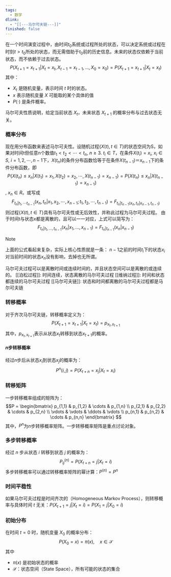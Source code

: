 ```yaml
---
tags:
  - 数学
dlink:
  - "[[---马尔可夫链---]]"
finished: false
---
```

在一个时间演变过程中，由时间$t_0$系统或过程所处的状态，可以决定系统或过程在时刻$t>t_0$所处的状态，而无需借助于$t_0$前的历史信息。未来的状态仅依赖于当前状态，而不依赖于过去状态。
$$P(X_{t+1} = x_{t+1} | X_t = x_t, X_{t-1} = x_{t-1}, \dots, X_0 = x_0) = P(X_{t+1} = x_{t+1} | X_t = x_t)$$
其中：
- $X_t$ 是随机变量，表示时间 $t$ 时的状态。
- $x$ 表示随机变量 $X$ 可能取的某个具体的值
- $P(\cdot)$ 是条件概率。

马尔可夫性质说明，给定当前状态 $X_t$，未来状态 $X_{t+1}$ 的概率分布与过去状态无关。

### 概率分布
现在用分布函数来表述马尔可夫性。设随机过程$\{X(t),t\in T\}$的状态空间为S，如果对时间t但任意n个数值$t_1<t_2<\cdots<t_n$, $n\geq3$. $t_i\in T$，在条件$X(t_i)=x_i$, $x_i\in S$, $i=1,2,\cdots,n-1$下，$X(t_n)$的条件分布函数恰等于在条件$X(t_{n-1})＝x_{n-1}$下的条件分布函数，即
$$P\{X(t_n)\leq x_n|X(t_1)=x_1,X(t_2)=x_2,\cdots,X(t_{n-1})=x_{n-1}\}=P\{X(t_n)\leq x_n|X(t_{n-1})=x_{n-1}\}$$
, $x_n\in R$。或写成$$F_{t_n|t_1,\cdots t_{n-1}}(x_n,t_n|x_1,x_2,\cdots,x_{n-1};t_1,t_2,\cdots,t_{n-1})=F_{t_n|t_{n-1}(x_n,t_n|x_{n-1},t_{n-1})}$$
则过程$\{X(t),t\in T\}$具有马尔可夫性或无后效性，并称此过程为马尔可夫过程。
由于时间t与状态x都是离散的，且可以一一对应，上式可以简写为：
$$F_{t_n | t_1, \dots, t_{n-1}}(x_n | x_1, \dots, x_{n-1}) = F_{t_n | t_{n-1}}(x_n | x_{n-1})$$

> [!NOTE]  
> 上面的公式看起来复杂，实际上核心性质就是一条：
> $n-1$之前的时间$t_i$下的状态$x_i$对当前时间的状态$x_n$没有影响，去掉也无所谓。

马尔可夫过程可以是离散时间或连续时间的，并且状态空间可以是离散的或连续的。
[[泊松过程]]: 时间连续，状态离散的马尔可夫过程
[[维纳过程]]: 时间和状态都连续的马尔可夫过程
[[马尔可夫链]]: 状态和时间都离散的马尔可夫过程都是马尔可夫链

### 转移概率
对于齐次马尔可夫链，转移概率定义为：
$$P(X_{t+1} = x_{t+1} | X_t = x_t) = p_{x_t, x_{t+1}}$$
其中，$p_{x_t, x_{t+1}}$表示从状态$x_t$转移到状态$x_{t+1}$的概率。
#### $n$步转移概率
经过$n$步后从状态$x_i$到状态$x_j$的概率为：
$$P^n(i, j) = P(X_{t+n} = x_j | X_t = x_i)$$
### 转移矩阵
一步转移概率组成的矩阵为：
$$P = 
\begin{bmatrix}
p_{1,1} & p_{1,2} & \cdots & p_{1,n} \\
p_{2,1} & p_{2,2} & \cdots & p_{2,n} \\
\vdots & \vdots & \ddots & \vdots \\
p_{n,1} & p_{n,2} & \cdots & p_{n,n}
\end{bmatrix}
$$
其中，$P^n$为$n$步转移概率矩阵。一步转移概率矩阵是重点讨论对象。

### 多步转移概率 
经过 $n$ 步从状态 $i$ 转移到状态 $j$ 的概率为：
$$P^{(n)}_{ij} = P(X_{t+n} = j | X_t = i)$$
多步转移概率可以通过转移概率矩阵的幂计算：$P^{(n)} = P^n$


### 时间平稳性
如果马尔可夫过程是时间齐次的（Homogeneous Markov Process），则转移概率与具体时间 $t$ 无关：$P(X_{t+1} = j | X_t = i) = P(X_1 = j | X_0 = i)$


### 初始分布
在时间 $t=0$ 时，随机变量 $X_0$ 的概率分布：
$$P(X_0 = x) = \pi(x), \quad x \in \mathcal{S}$$
其中
- $\pi(x)$ 是初始状态的概率
- $\mathcal{S}$：状态空间（State Space），所有可能的状态的集合 
